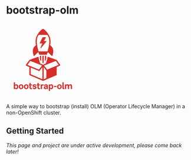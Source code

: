# bootstrap-olm

<img src="./img/logo.png" alt="bootstrap-olm logo" width="200"/>

A simple way to bootstrap (install) OLM (Operator Lifecycle Manager) 
in a non-OpenShift cluster.

## Getting Started

_This page and project are under active development, please come back later!_
